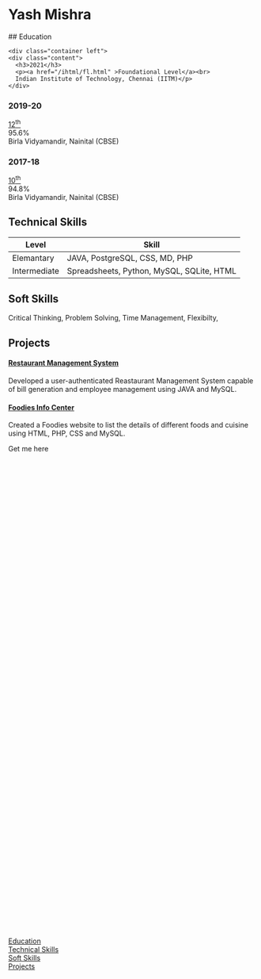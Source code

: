 <!--portfolio-->
<!-- Side navigation -->

<link rel="stylesheet" href="/css/sidebar.css">
<div class="sidenav" >
  <div style="  position: absolute;  top: 50%;  -ms-transform: translateY(-50%); transform: translateY(-50%);">
  <a href="#edu">Education</a>
    <br>
  <a href="#tech">Technical Skills</a>
    <br>
  <a href="#soft">Soft Skills</a>
    <br>
  <a href="#pro">Projects</a>
  </div>
</div>



# Yash Mishra
<div id="edu">
</div>
## Education

<link rel="stylesheet" href="/css/timeline.css">
<div class="timeline">
  
  
    <div class="container left">
    <div class="content">
      <h3>2021</h3>
      <p><a href="/ihtml/fl.html" >Foundational Level</a><br>
      Indian Institute of Technology, Chennai (IITM)</p>
    </div>
  </div>
  
  <div class="container right">
    <div class="content">
      <h3>2019-20</h3>
      <p><a href="/ihtml/12.html" >12<sup>th</sup></a><br>
      95.6%<br>
      Birla Vidyamandir, Nainital (CBSE)</p>
    </div>
  </div>
  
  <div class="container left">
    <div class="content">
      <h3>2017-18</h3>
      <p><a href="/ihtml/1.html" >10<sup>th</sup></a><br>
      94.8%<br>
      Birla Vidyamandir, Nainital (CBSE)</p>
    </div>
  </div>

</div>





<div id="tech">
</div>

## Technical Skills

| Level         | Skill |
|---------------|-------|
| Elemantary    |JAVA, PostgreSQL, CSS, MD, PHP  |
| Intermediate  |Spreadsheets, Python, MySQL, SQLite, HTML |

<div id="soft">
</div>
  
## Soft Skills
Critical Thinking, Problem Solving, Time Management, Flexibilty,

<div id="pro">
</div>

  
## Projects

#### [Restaurant Management System]()
Developed a user-authenticated Reastaurant Management System capable of bill generation and employee management using JAVA and MySQL.
#### [Foodies Info Center]()
Created a Foodies website to list the details of different foods and cuisine
using HTML, PHP, CSS and MySQL.
  



<!-- Social Icons -->
<meta name="viewport" content="width=device-width, initial-scale=1">
<link rel="stylesheet" href="https://cdnjs.cloudflare.com/ajax/libs/font-awesome/4.7.0/css/font-awesome.min.css">
Get me here <a href="www.linkedin.com/in/the-y9" class="fa fa-linkedin" style="background: #007bb5; color: white;"></a>
